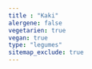 ```yaml
---
title : "Kaki"
alergene: false
vegetarien: true
vegan: true
type: "legumes"
sitemap_exclude: true
--- 
```

